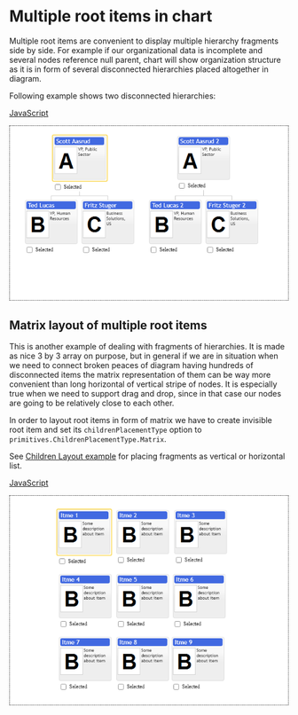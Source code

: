 # Multiple root items in chart

Multiple root items are convenient to display multiple hierarchy fragments side by side. For example if our organizational data is incomplete and several nodes reference null parent, chart will show organization structure as it is in form of several disconnected hierarchies placed altogether in diagram.

Following example shows two disconnected hierarchies: 

[JavaScript](javascript.controls/CaseMultipleRootItemsInChart.html)

![Screenshot](javascript.controls/__image_snapshots__/CaseMultipleRootItemsInChart-snap.png)

## Matrix layout of multiple root items
This is another example of dealing with fragments of hierarchies. It is made as nice 3 by 3 array on purpose, but in general if we are in situation when we need to connect broken peaces of diagram having hundreds of disconnected items the matrix representation of them can be way more convenient than long horizontal of vertical stripe of nodes. It is especially true when we need to support drag and drop, since in that case our nodes are going to be relatively close to each other.

In order to layout root items in form of matrix we have to create invisible root item and set its `childrenPlacementType` option to `primitives.ChildrenPlacementType.Matrix`.

See [Children Layout example](./ChildrenPlacementType.md) for placing fragments as vertical or horizontal list.

[JavaScript](javascript.controls/CaseMatrixLayoutOfMultipleRootItemsInChart.html)

![Screenshot](javascript.controls/__image_snapshots__/CaseMatrixLayoutOfMultipleRootItemsInChart-snap.png)
